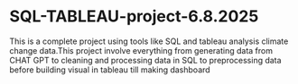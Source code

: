 # SQL-TABLEAU-project-6.8.2025
This is a complete project using tools like SQL and tableau analysis climate change data.This project involve everything from generating data from CHAT GPT to cleaning and processing data in SQL to preprocessing data before building visual in tableau till making dashboard
